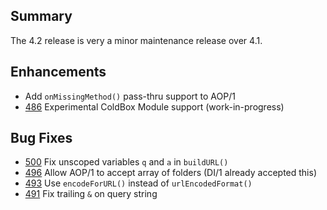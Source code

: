 Summary
---
The 4.2 release is very a minor maintenance release over 4.1.

Enhancements
---

* Add `onMissingMethod()` pass-thru support to AOP/1
* [486](https://github.com/framework-one/fw1/issues/486) Experimental ColdBox Module support (work-in-progress)

Bug Fixes
---

* [500](https://github.com/framework-one/fw1/pull/500) Fix unscoped variables `q` and `a` in `buildURL()`
* [496](https://github.com/framework-one/fw1/pull/496) Allow AOP/1 to accept array of folders (DI/1 already accepted this)
* [493](https://github.com/framework-one/fw1/pull/493) Use `encodeForURL()` instead of `urlEncodedFormat()`
* [491](https://github.com/framework-one/fw1/pull/491) Fix trailing `&` on query string
